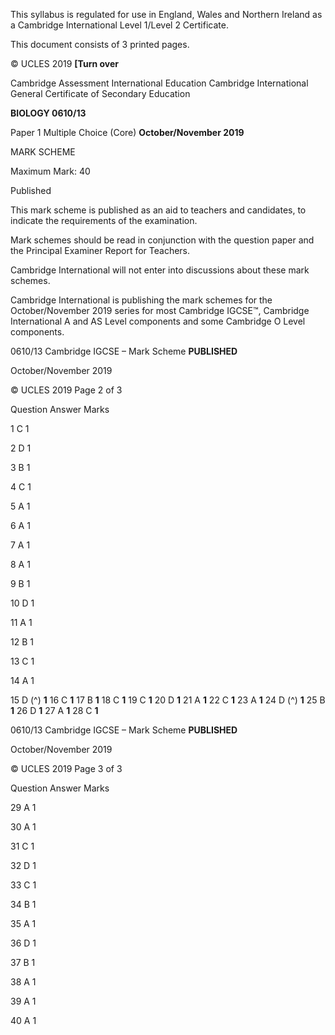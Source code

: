  This syllabus is regulated for use in England, Wales and Northern Ireland as a Cambridge International Level 1/Level 2 Certificate. 

 This document consists of 3 printed pages. 

© UCLES 2019 **[Turn over** 

 Cambridge Assessment International Education Cambridge International General Certificate of Secondary Education 

**BIOLOGY 0610/13** 

Paper 1 Multiple Choice (Core) **October/November 2019** 

MARK SCHEME 

Maximum Mark: 40 

 Published 

This mark scheme is published as an aid to teachers and candidates, to indicate the requirements of the examination. 

Mark schemes should be read in conjunction with the question paper and the Principal Examiner Report for Teachers. 

Cambridge International will not enter into discussions about these mark schemes. 

Cambridge International is publishing the mark schemes for the October/November 2019 series for most Cambridge IGCSE™, Cambridge International A and AS Level components and some Cambridge O Level components. 


0610/13 Cambridge IGCSE – Mark Scheme **PUBLISHED** 

 October/November 2019 

© UCLES 2019 Page 2 of 3 

 Question Answer Marks 

 1 C 1 

 2 D 1 

 3 B 1 

 4 C 1 

 5 A 1 

 6 A 1 

 7 A 1 

 8 A 1 

 9 B 1 

 10 D 1 

 11 A 1 

 12 B 1 

 13 C 1 

 14 A 1 

15 D (^) **1** 16 C **1** 17 B **1** 18 C **1** 19 C **1** 20 D **1** 21 A **1** 22 C **1** 23 A **1** 24 D (^) **1** 25 B **1** 26 D **1** 27 A **1** 28 C **1** 


0610/13 Cambridge IGCSE – Mark Scheme **PUBLISHED** 

 October/November 2019 

© UCLES 2019 Page 3 of 3 

 Question Answer Marks 

 29 A 1 

 30 A 1 

 31 C 1 

 32 D 1 

 33 C 1 

 34 B 1 

 35 A 1 

 36 D 1 

 37 B 1 

 38 A 1 

 39 A 1 

 40 A 1 


